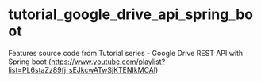 # tutorial_google_drive_api_spring_boot
Features source code from Tutorial series - Google Drive REST API with Spring boot (https://www.youtube.com/playlist?list=PL6staZz89fj_sEJkcwATwSjKTENIkMCAl)
